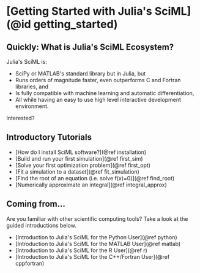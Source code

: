 # [Getting Started with Julia's SciML](@id getting_started)

## Quickly: What is Julia's SciML Ecosystem?

Julia's SciML is:

* SciPy or MATLAB's standard library but in Julia, but
* Runs orders of magnitude faster, even outperforms C and Fortran libraries, and
* Is fully compatible with machine learning and automatic differentiation,
* All while having an easy to use high level interactive development environment.

Interested?

## Introductory Tutorials

* [How do I install SciML software?](@ref installation)
* [Build and run your first simulation](@ref first_sim)
* [Solve your first optimization problem](@ref first_opt)
* [Fit a simulation to a dataset](@ref fit_simulation)
* [Find the root of an equation (i.e. solve f(x)=0)](@ref find_root)
* [Numerically approximate an integral](@ref integral_approx)

## Coming from...

Are you familiar with other scientific computing tools? Take a look at the guided
introductions below.

* [Introduction to Julia's SciML for the Python User](@ref python)
* [Introduction to Julia's SciML for the MATLAB User](@ref matlab)
* [Introduction to Julia's SciML for the R User](@ref r)
* [Introduction to Julia's SciML for the C++/Fortran User](@ref cppfortran)
